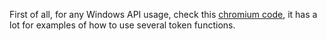 First of all, for any Windows API usage, check this [chromium code](https://chromium.googlesource.com/chromium/src/+/66.0.3359.158/base/process/process_info_win.cc), it has a lot for examples of how to use several token functions.